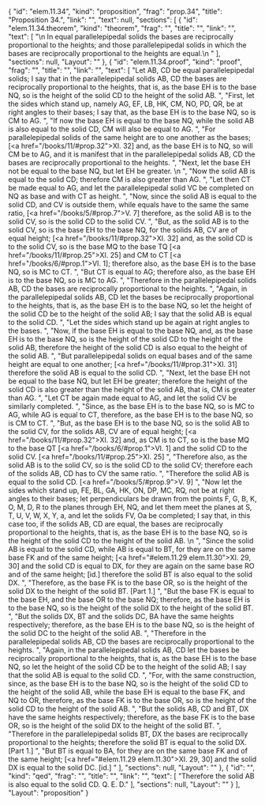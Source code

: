{
  "id": "elem.11.34",
  "kind": "proposition",
  "frag": "prop.34",
  "title": "Proposition 34.",
  "link": "",
  "text": null,
  "sections": [
    {
      "id": "elem.11.34.theorem",
      "kind": "theorem",
      "frag": "",
      "title": "",
      "link": "",
      "text": [
        "\n       In equal parallelepipedal solids the bases are reciprocally proportional to the heights; and those parallelepipedal solids in which the bases are reciprocally proportional to the heights are equal.\n      "
      ],
      "sections": null,
      "Layout": ""
    },
    {
      "id": "elem.11.34.proof",
      "kind": "proof",
      "frag": "",
      "title": "",
      "link": "",
      "text": [
        "Let AB, CD be equal parallelepipedal solids; I say that in the parallelepipedal solids AB, CD the bases are reciprocally proportional to the heights, that is, as the base EH is to the base NQ, so is the height of the solid CD to the height of the solid AB. ",
        "First, let the sides which stand up, namely AG, EF, LB, HK, CM, NO, PD, QR, be at right angles to their bases; I say that, as the base EH is to the base NQ, so is CM to AG. ",
        "If now the base EH is equal to the base NQ, while the solid AB is also equal to the solid CD, CM will also be equal to AG. ",
        "For parallelepipedal solids of the same height are to one another as the bases; [<a href=\"/books/11/#prop.32\">XI. 32</a>] and, as the base EH is to NQ, so will CM be to AG, and it is manifest that in the parallelepipedal solids AB, CD the bases are reciprocally proportional to the heights. ",
        "Next, let the base EH not be equal to the base NQ, but let EH be greater. \n      ",
        "Now the solid AB is equal to the solid CD; therefore CM is also greater than AG. ",
        "Let then CT be made equal to AG, and let the parallelepipedal solid VC be completed on NQ as base and with CT as height. ",
        "Now, since the solid AB is equal to the solid CD, and CV is outside them, while equals have to the same the same ratio, [<a href=\"/books/5/#prop.7\">V. 7</a>] therefore, as the solid AB is to the solid CV, so is the solid CD to the solid CV. ",
        "But, as the solid AB is to the solid CV, so is the base EH to the base NQ, for the solids AB, CV are of equal height; [<a href=\"/books/11/#prop.32\">XI. 32</a>] and, as the solid CD is to the solid CV, so is the base MQ to the base TQ [<a href=\"/books/11/#prop.25\">XI. 25</a>] and CM to CT [<a href=\"/books/6/#prop.1\">VI. 1</a>]; therefore also, as the base EH is to the base NQ, so is MC to CT. ",
        "But CT is equal to AG; therefore also, as the base EH is to the base NQ, so is MC to AG. ",
        "Therefore in the parallelepipedal solids AB, CD the bases are reciprocally proportional to the heights. ",
        "Again, in the parallelepipedal solids AB, CD let the bases be reciprocally proportional to the heights, that is, as the base EH is to the base NQ, so let the height of the solid CD be to the height of the solid AB; I say that the solid AB is equal to the solid CD. ",
        "Let the sides which stand up be again at right angles to the bases. ",
        "Now, if the base EH is equal to the base NQ, and, as the base EH is to the base NQ, so is the height of the solid CD to the height of the solid AB, therefore the height of the solid CD is also equal to the height of the solid AB. ",
        "But parallelepipedal solids on equal bases and of the same height are equal to one another; [<a href=\"/books/11/#prop.31\">XI. 31</a>] therefore the solid AB is equal to the solid CD. ",
        "Next, let the base EH not be equal to the base NQ, but let EH be greater; therefore the height of the solid CD is also greater than the height of the solid AB, that is, CM is greater than AG. ",
        "Let CT be again made equal to AG, and let the solid CV be similarly completed. ",
        "Since, as the base EH is to the base NQ, so is MC to AG, while AG is equal to CT, therefore, as the base EH is to the base NQ, so is CM to CT. ",
        "But, as the base EH is to the base NQ, so is the solid AB to the solid CV, for the solids AB, CV are of equal height; [<a href=\"/books/11/#prop.32\">XI. 32</a>] and, as CM is to CT, so is the base MQ to the base QT [<a href=\"/books/6/#prop.1\">VI. 1</a>] and the solid CD to the solid CV. [<a href=\"/books/11/#prop.25\">XI. 25</a>] ",
        "Therefore also, as the solid AB is to the solid CV, so is the solid CD to the solid CV; therefore each of the solids AB, CD has to CV the same ratio. ",
        "Therefore the solid AB is equal to the solid CD. [<a href=\"/books/5/#prop.9\">V. 9</a>] ",
        "Now let the sides which stand up, FE, BL, GA, HK, ON, DP, MC, RQ, not be at right angles to their bases; let perpendiculars be drawn from the points F, G, B, K, O, M, D, R to the planes through EH, NQ, and let them meet the planes at S, T, U, V, W, X, Y, a, and let the solids FV, Oa be completed; I say that, in this case too, if the solids AB, CD are equal, the bases are reciprocally proportional to the heights, that is, as the base EH is to the base NQ, so is the height of the solid CD to the height of the solid AB. \n      ",
        "Since the solid AB is equal to the solid CD, while AB is equal to BT, for they are on the same base FK and of the same height; [<a href=\"#elem.11.29 elem.11.30\">XI. 29, 30</a>] and the solid CD is equal to DX, for they are again on the same base RO and of the same height; [id.] therefore the solid BT is also equal to the solid DX. ",
        "Therefore, as the base FK is to the base OR, so is the height of the solid DX to the height of the solid BT. [Part 1.] ",
        "But the base FK is equal to the base EH, and the base OR to the base NQ; therefore, as the base EH is to the base NQ, so is the height of the solid DX to the height of the solid BT. ",
        "But the solids DX, BT and the solids DC, BA have the same heights respectively; therefore, as the base EH is to the base NQ, so is the height of the solid DC to the height of the solid AB. ",
        "Therefore in the parallelepipedal solids AB, CD the bases are reciprocally proportional to the heights. ",
        "Again, in the parallelepipedal solids AB, CD let the bases be reciprocally proportional to the heights, that is, as the base EH is to the base NQ, so let the height of the solid CD be to the height of the solid AB; I say that the solid AB is equal to the solid CD. ",
        "For, with the same construction, since, as the base EH is to the base NQ, so is the height of the solid CD to the height of the solid AB, while the base EH is equal to the base FK, and NQ to OR, therefore, as the base FK is to the base OR, so is the height of the solid CD to the height of the solid AB. ",
        "But the solids AB, CD and BT, DX have the same heights respectively; therefore, as the base FK is to the base OR, so is the height of the solid DX to the height of the solid BT. ",
        "Therefore in the parallelepipedal solids BT, DX the bases are reciprocally proportional to the heights; therefore the solid BT is equal to the solid DX. [Part 1.] ",
        "But BT is equal to BA, for they are on the same base FK and of the same height; [<a href=\"#elem.11.29 elem.11.30\">XI. 29, 30</a>] and the solid DX is equal to the solid DC. [id.] "
      ],
      "sections": null,
      "Layout": ""
    },
    {
      "id": "",
      "kind": "qed",
      "frag": "",
      "title": "",
      "link": "",
      "text": [
        "Therefore the solid AB is also equal to the solid CD. Q. E. D."
      ],
      "sections": null,
      "Layout": ""
    }
  ],
  "Layout": "proposition"
}
